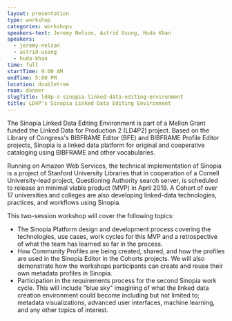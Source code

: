 ```yaml
---
layout: presentation
type: workshop
categories: workshops
speakers-text: Jeremy Nelson, Astrid Usong, Huda Khan
speakers:
  - jeremy-nelson
  - astrid-usong
  - huda-khan
time: full
startTime: 9:00 AM
endTime: 5:00 PM
location: doubletree
room: donner
slugTitle: ld4p-s-sinopia-linked-data-editing-environment
title: LD4P's Sinopia Linked Data Editing Environment
---
```


The Sinopia Linked Data Editing Environment is part of a Mellon Grant funded the Linked Data for Production 2 (LD4P2) project. Based on the Library of Congress's BIBFRAME Editor (BFE) and BIBFRAME Profile Editor projects, Sinopia is a linked data platform for original and cooperative cataloging using BIBFRAME and other vocabularies.

Running on Amazon Web Services, the technical implementation of Sinopia is a project of Stanford University Libraries that in cooperation of a Cornell University-lead project, Questioning Authority search server, is scheduled to release an minimal viable product (MVP) in April 2019. A Cohort of over 17 universities and colleges are also developing linked-data technologies, practices, and workflows using Sinopia.

This two-session workshop will cover the following topics:

* The Sinopia Platform design and development process covering the technologies, use cases, work cycles for this MVP and a retrospective of what the team has learned so far in the process.
* How Community Profiles are being created, shared, and how the profiles are used in the Sinopia Editor in the Cohorts projects. We will also demonstrate how the workshops participants can create and reuse their own metadata profiles in Sinopia.
* Participation in the requirements process for the second Sinopia work cycle. This will include "blue sky" imagining of what the linked data creation environment could become including but not limited to; metadata visualizations, advanced user interfaces, machine learning, and any other topics of interest.